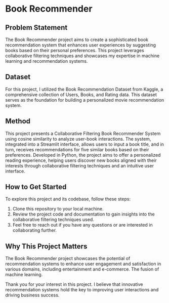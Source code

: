 # Book Recommender

## Problem Statement

The Book Recommender project aims to create a sophisticated book recommendation system that enhances user experiences by suggesting books based on their personal preferences. This project leverages collaborative filtering techniques and showcases my expertise in machine learning and recommendation systems.

## Dataset

For this project, I utilized the Book Recommendation Dataset from Kaggle, a comprehensive collection of Users, Books, and Rating data. This dataset serves as the foundation for building a personalized movie recommendation system.

## Method

This project presents a Collaborative Filtering Book Recommender System using cosine similarity to analyze user-book interactions. The system, integrated into a Streamlit interface, allows users to input a book title, and in turn, receives recommendations for five similar books based on their preferences. Developed in Python, the project aims to offer a personalized reading experience, helping users discover new books aligned with their interests through collaborative filtering techniques and an intuitive user interface.

## How to Get Started

To explore this project and its codebase, follow these steps:

1. Clone this repository to your local machine.
2. Review the project code and documentation to gain insights into the collaborative filtering techniques used.
3. Feel free to reach out if you have any questions or are interested in collaborating further.

## Why This Project Matters

The Book Recommender project showcases the potential of recommendation systems to enhance user engagement and satisfaction in various domains, including entertainment and e-commerce. The fusion of machine learning.

Thank you for your interest in this project. I believe that innovative recommendation systems hold the key to improving user interactions and driving business success.
